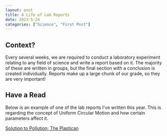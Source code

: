 ```yaml
---
layout: post
title: A Life of Lab Reports
date: 2023-5-24
categories: ["Science", "First Post"]
---
```


## Context?
Every several weeks, we are required to conduct a laboratory experiment relating to any field of science and write a report based on it. The majority of these are written in groups, but the final section with a conclusion is created individually. Reports make up a large chunk of our grade, so they are very important!

## Have a Read
Below is an example of one of the lab reports I've written this year. This is regarding the concept of Uniform Circular Motion and how certain parameters affect it.

[Solution to Pollution; The Plastican](https://exploravision.org)